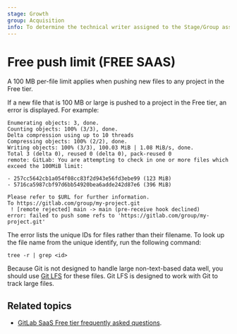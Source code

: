 ```yaml
---
stage: Growth
group: Acquisition
info: To determine the technical writer assigned to the Stage/Group associated with this page, see https://about.gitlab.com/handbook/product/ux/technical-writing/#assignments
---
```


# Free push limit **(FREE SAAS)**

A 100 MB per-file limit applies when pushing new files to any project in the Free tier.

If a new file that is 100 MB or large is pushed to a project in the Free tier, an error is displayed. For example:

```shell
Enumerating objects: 3, done.
Counting objects: 100% (3/3), done.
Delta compression using up to 10 threads
Compressing objects: 100% (2/2), done.
Writing objects: 100% (3/3), 100.03 MiB | 1.08 MiB/s, done.
Total 3 (delta 0), reused 0 (delta 0), pack-reused 0
remote: GitLab: You are attempting to check in one or more files which exceed the 100MiB limit:

- 257cc5642cb1a054f08cc83f2d943e56fd3ebe99 (123 MiB)
- 5716ca5987cbf97d6bb54920bea6adde242d87e6 (396 MiB)

Please refer to $URL for further information.
To https://gitlab.com/group/my-project.git
 ! [remote rejected] main -> main (pre-receive hook declined)
error: failed to push some refs to 'https://gitlab.com/group/my-project.git'
```

The error lists the unique IDs for files rather than their filename. To look up the file name from the unique identify, run the following command:

```shell
tree -r | grep <id>
```

Because Git is not designed to handle large non-text-based data well, you should use [Git LFS](../topics/git/lfs/index.md) for these files.
Git LFS is designed to work with Git to track large files.

## Related topics

- [GitLab SaaS Free tier frequently asked questions](https://about.gitlab.com/pricing/faq-efficient-free-tier/).

